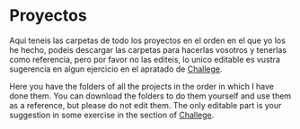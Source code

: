 # Proyectos

Aqui teneis las carpetas de todo los proyectos en el orden en el que yo los he hecho, podeis descargar las carpetas para hacerlas vosotros y tenerlas como referencia, 
pero por favor no las editeis, lo unico editable es vustra sugerencia en algun ejercicio en el apratado de [Challege](https://github.com/PabloTutorMoegle/MiniProjects/tree/main/Challenges).

Here you have the folders of all the projects in the order in which I have done them. You can download the folders to do them yourself and use them as a reference, but please do not edit them. The only editable part is your suggestion in some exercise in the section of [Challege](https://github.com/PabloTutorMoegle/MiniProjects/tree/main/Challenges).
